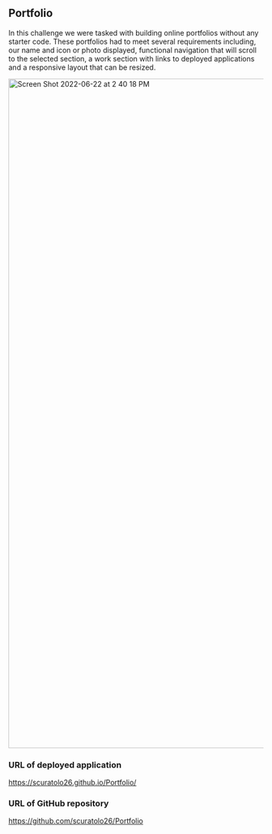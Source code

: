 ## Portfolio

In this challenge we were tasked with building online portfolios without any starter code. These portfolios had to meet several requirements including, our name and icon or photo displayed, functional navigation that will scroll to the selected section, a work section with links to deployed applications and a responsive layout that can be resized. 


<img width="1323" alt="Screen Shot 2022-06-22 at 2 40 18 PM" src="https://user-images.githubusercontent.com/85077075/175112265-0e236c53-0005-4195-a254-b08552f5b2a7.png">

### URL of deployed application
https://scuratolo26.github.io/Portfolio/

### URL of GitHub repository
https://github.com/scuratolo26/Portfolio
